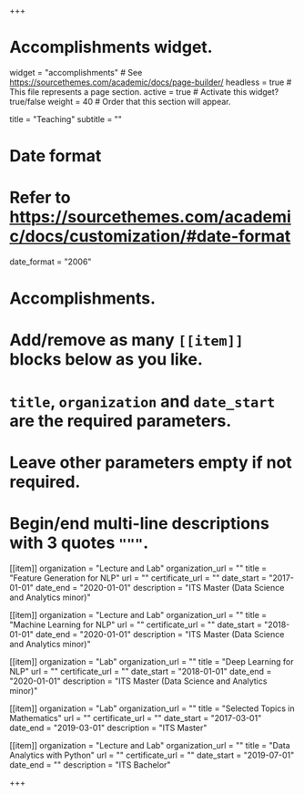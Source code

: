 +++
# Accomplishments widget.
widget = "accomplishments"  # See https://sourcethemes.com/academic/docs/page-builder/
headless = true  # This file represents a page section.
active = true  # Activate this widget? true/false
weight = 40  # Order that this section will appear.

title = "Teaching"
subtitle = ""

# Date format
#   Refer to https://sourcethemes.com/academic/docs/customization/#date-format
date_format = "2006"

# Accomplishments.
#   Add/remove as many `[[item]]` blocks below as you like.
#   `title`, `organization` and `date_start` are the required parameters.
#   Leave other parameters empty if not required.
#   Begin/end multi-line descriptions with 3 quotes `"""`.

[[item]]
  organization = "Lecture and Lab"
  organization_url = ""
  title = "Feature Generation for NLP"
  url = ""
  certificate_url = ""
  date_start = "2017-01-01"
  date_end = "2020-01-01"
  description = "ITS Master (Data Science and Analytics minor)"
  
[[item]]
  organization = "Lecture and Lab"
  organization_url = ""
  title = "Machine Learning for NLP"
  url = ""
  certificate_url = ""
  date_start = "2018-01-01"
  date_end = "2020-01-01"
  description = "ITS Master (Data Science and Analytics minor)"
  
[[item]]
  organization = "Lab"
  organization_url = ""
  title = "Deep Learning for NLP"
  url = ""
  certificate_url = ""
  date_start = "2018-01-01"
  date_end = "2020-01-01"
  description = "ITS Master (Data Science and Analytics minor)"

[[item]]
  organization = "Lab"
  organization_url = ""
  title = "Selected Topics in Mathematics"
  url = ""
  certificate_url = ""
  date_start = "2017-03-01"
  date_end = "2019-03-01"
  description = "ITS Master"
  
[[item]]
  organization = "Lecture and Lab"
  organization_url = ""
  title = "Data Analytics with Python"
  url = ""
  certificate_url = ""
  date_start = "2019-07-01"
  date_end = ""
  description = "ITS Bachelor"

+++
